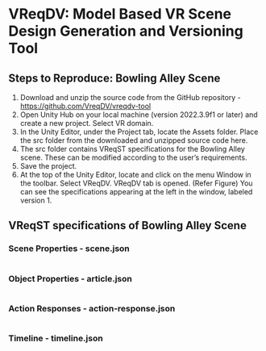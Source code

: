 # VReqDV: Model Based VR Scene Design Generation and Versioning Tool

## Steps to Reproduce: Bowling Alley Scene

1. Download and unzip the source code from the GitHub repository - https://github.com/VreqDV/vreqdv-tool
2. Open Unity Hub on your local machine (version 2022.3.9f1 or later) and create a new project. Select VR domain.
3. In the Unity Editor, under the Project tab, locate the Assets folder. Place the src folder from the downloaded and unzipped source code here.
4. The src folder contains VReqST specifications for the Bowling Alley scene. These can be modified according to the user’s requirements.
5. Save the project.
6. At the top of the Unity Editor, locate and click on the menu Window in the toolbar. Select VReqDV. VReqDV tab is opened. (Refer Figure) You can see the specifications appearing at the left in the window, labeled version 1.

## VReqST specifications of Bowling Alley Scene

### Scene Properties - scene.json

```
```

### Object Properties - article.json

```
```

### Action Responses - action-response.json

```
```

### Timeline - timeline.json

```
```

